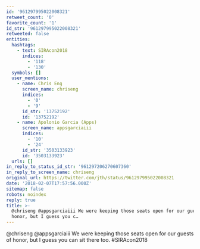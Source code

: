 ```yaml
---
id: '961297995022008321'
retweet_count: '0'
favorite_count: '1'
id_str: '961297995022008321'
retweeted: false
entities:
  hashtags:
    - text: SIRAcon2018
      indices:
        - '118'
        - '130'
  symbols: []
  user_mentions:
    - name: Chris Eng
      screen_name: chriseng
      indices:
        - '0'
        - '9'
      id_str: '13752192'
      id: '13752192'
    - name: Apolonio Garcia (Apps)
      screen_name: appsgarciaiii
      indices:
        - '10'
        - '24'
      id_str: '3503133923'
      id: '3503133923'
  urls: []
in_reply_to_status_id_str: '961297206270607360'
in_reply_to_screen_name: chriseng
original_url: https://twitter.com/jth/status/961297995022008321
date: '2018-02-07T17:57:56.000Z'
sitemap: false
robots: noindex
reply: true
title: >-
  @chriseng @appsgarciaiii We were keeping those seats open for our guests of
  honor, but I guess you c…
---
```


@chriseng @appsgarciaiii We were keeping those seats open for our guests of honor, but I guess you can sit there too. #SIRAcon2018
